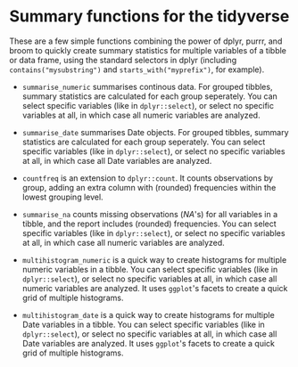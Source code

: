 # Summary functions for the tidyverse
These are a few simple functions combining the power of dplyr, purrr, and broom to quickly create summary statistics for multiple variables of a tibble or data frame, using the standard selectors in dplyr (including `contains("mysubstring")` and `starts_with("myprefix")`, for example).

* `summarise_numeric` summarises continous data. For grouped tibbles, summary statistics are calculated for each group seperately. You can select specific variables (like in `dplyr::select`), or select no specific variables at all, in which case all numeric variables are analyzed.

* `summarise_date` summarises Date objects. For grouped tibbles, summary statistics are calculated for each group seperately. You can select specific variables (like in `dplyr::select`), or select no specific variables at all, in which case all Date variables are analyzed.

* `countfreq` is an extension to `dplyr::count`. It counts observations by group, adding an extra column with (rounded) frequencies within the lowest grouping level.

* `summarise_na` counts missing observations (_NA_'s) for all variables in a tibble, and the report includes (rounded) frequencies. You can select specific variables (like in `dplyr::select`), or select no specific variables at all, in which case all numeric variables are analyzed.

* `multihistogram_numeric` is a quick way to create histograms for multiple numeric variables in a tibble. You can select specific variables (like in `dplyr::select`), or select no specific variables at all, in which case all numeric variables are analyzed. It uses `ggplot`'s facets to create a quick grid of multiple histograms.

* `multihistogram_date` is a quick way to create histograms for multiple Date variables in a tibble. You can select specific variables (like in `dplyr::select`), or select no specific variables at all, in which case all Date variables are analyzed. It uses `ggplot`'s facets to create a quick grid of multiple histograms.
